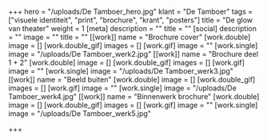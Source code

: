 +++
hero = "/uploads/De Tamboer_hero.jpg"
klant = "De Tamboer"
tags = ["visuele identiteit", "print", "brochure", "krant", "posters"]
title = "De glow van theater"
weight = 1
[meta]
description = ""
title = ""
[social]
description = ""
image = ""
title = ""
[[work]]
name = "Brochure cover"
[work.double]
image = []
[work.double_gif]
images = []
[work.gif]
image = ""
[work.single]
image = "/uploads/De Tamboer_werk2.jpg"
[[work]]
name = "Brochure deel 1 + 2"
[work.double]
image = []
[work.double_gif]
images = []
[work.gif]
image = ""
[work.single]
image = "/uploads/De Tamboer_werk3.jpg"
[[work]]
name = "Beeld buiten"
[work.double]
image = []
[work.double_gif]
images = []
[work.gif]
image = ""
[work.single]
image = "/uploads/De Tamboer_werk4.jpg"
[[work]]
name = "Binnenwerk brochure"
[work.double]
image = []
[work.double_gif]
images = []
[work.gif]
image = ""
[work.single]
image = "/uploads/De Tamboer_werk5.jpg"

+++
